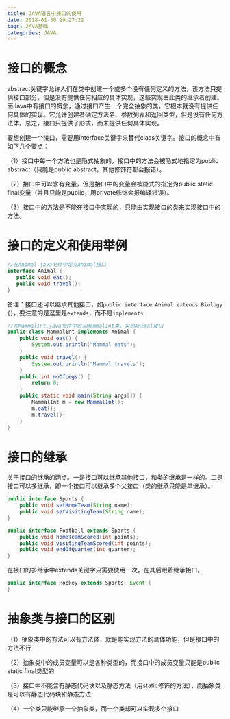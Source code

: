 ```yaml
---
title: JAVA语言中接口的使用
date: 2018-01-30 19:27:22
tags: JAVA基础
categories: JAVA
---
```


# 接口的概念

abstract关键字允许人们在类中创建一个或多个没有任何定义的方法，该方法只提供接口部分，但是没有提供任何相应的具体实现，这些实现由此类的继承者创建。而Java中有接口的概念，通过接口产生一个完全抽象的类，它根本就没有提供任何具体的实现。它允许创建者确定方法名、参数列表和返回类型，但是没有任何方法体。总之，接口只提供了形式，而未提供任何具体实现。

要想创建一个接口，需要用interface关键字来替代class关键字。接口的概念中有如下几个要点：

（1）接口中每一个方法也是隐式抽象的，接口中的方法会被隐式地指定为public abstract（只能是public abstract，其他修饰符都会报错）。

（2）接口中可以含有变量，但是接口中的变量会被隐式的指定为public static final变量（并且只能是public，用private修饰会报编译错误）。

（3）接口中的方法是不能在接口中实现的，只能由实现接口的类来实现接口中的方法。

# 接口的定义和使用举例

```java
//在Animal.java文件中定义Animal接口
interface Animal {
   public void eat();
   public void travel();
}
```

备注：接口还可以继承其他接口，如`public interface Animal extends Biology {}`，要注意的是这里是`extends`，而不是`implements`.

```java
//在MammalInt.java文件中定义MammalInt类，实现Animal接口
public class MammalInt implements Animal {
    public void eat() {
        System.out.println("Mammal eats");
    }
    public void travel() {
        System.out.println("Mammal travels");
    }
    public int noOfLegs() {
        return 0;
    }
    public static void main(String args[]) {
        MammalInt m = new MammalInt();
        m.eat();
        m.travel();
    }
}
```

# 接口的继承

关于接口的继承的两点。一是接口可以继承其他接口，和类的继承是一样的。二是接口可以多继承，即一个接口可以继承多个父接口（类的继承只能是单继承）。

```java
public interface Sports {
    public void setHomeTeam(String name);
    public void setVisitingTeam(String name);
}

public interface Football extends Sports {
    public void homeTeamScored(int points);
    public void visitingTeamScored(int points);
    public void endOfQuarter(int quarter);
}
```

在接口的多继承中extends关键字只需要使用一次，在其后跟着继承接口。

```java
public interface Hockey extends Sports, Event {
}
```

# 抽象类与接口的区别

（1）抽象类中的方法可以有方法体，就是能实现方法的具体功能，但是接口中的方法不行

（2）抽象类中的成员变量可以是各种类型的，而接口中的成员变量只能是public static final类型的

（3）接口中不能含有静态代码块以及静态方法（用static修饰的方法），而抽象类是可以有静态代码块和静态方法

（4）一个类只能继承一个抽象类，而一个类却可以实现多个接口

